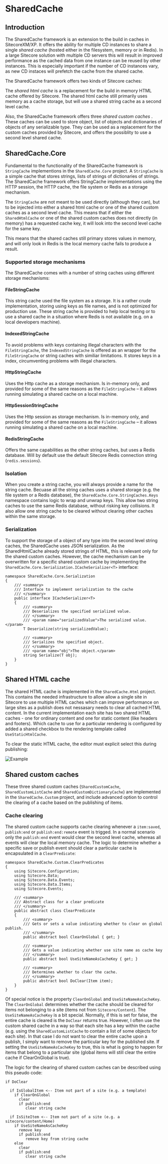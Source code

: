 # SharedCache



## Introduction

The SharedCache framework is an extension to the build in caches in SitecoreXM/XP. It offers the ability for multiple CD instances to share a single _shared cache_ (hosted either in the filesystem, memory or in Redis). In a large Sitecore solution with multiple CD servers this will result in improved performance as the cached data from one instance can be reused by other instances. This is especially important if the number of CD instances vary, as new CD instaces will prefetch the cache from the shared cache.

The SharedCache framework offers two kinds of Sitecore caches: 

The _shared html cache_ is a replacement for the build in memory HTML cache offered by Sitecore. The shared html cache still primarily uses memory as a cache storage, but will use a shared string cache as a second level cache. 

Also, the SharedCache framework offers three _shared custom caches_ . These caches can be used to store object, list of objects and dictionaries of objects of any serializable type. They can be used as a replacement for the custom caches provided by Sitecore, and offers the possiblity to use a second level shared cache.

## SharedCache.Core

Fundamental to the functionality of the SharedCache framework is `StringCache` implementions in the `SharedCache.Core` project. A `StringCache` is a simple cache that stores strings, lists of strings of dictionaries of strings. The SharedCache framework offers StringCache implementations using the HTTP session, the HTTP cache, the file system or Redis as a storage mechanism. 

The `StringCache` are not meant to be used directly (although they can), but to be injected into either a shared html cache or one of the shared custom caches as a second level cache. This means that if either the `SharedHtmlCache` or one of the shared custom caches does not directly (in memory) has a requested cache key, it will look into the second level cache for the same key. 

This means that the shared caches still primary stores values in memory, and will only look in Redis is the local memory cache fails to produce a result. 

### Supported storage mechanisms

The SharedCache comes with a number of string caches using different storage mechanisms:

#### FileStringCache

This string cache used the file system as a storage. It is a rather crude implementation, storing using keys as file names, and is not optimized for production use. These string cache is provided to help local testing or to use a shared cache in a situation where Redis is not available (e.g. on a local developers machine). 

#### IndexedStringCache

To avoid problems with keys containing illegal characters with the `FileStringCache`, the `IndexedStringCache` is offered as an wrapper for the `FileStringCache` or string caches with similiar limitations. It stores keys in a index, circumventing problems with illegal characters. 

#### HttpStringCache

Uses the Http cache as a storage mechanism. Is in-memory only, and provided for some of the same reasons as the `FileStringCache` – it allows running simulating a shared cache on a local machine.

#### HttpSessionStringCache

Uses the Http session as storage mechanism. Is in-memory only, and provided for some of the same reasons as the `FileStringCache` – it allows running simulating a shared cache on a local machine.

#### RedisStringCache

Offers the same capabilities as the other string caches, but uses a Redis database. Will by default use the default Sitecore Redis connection string (`redis.sessions`).

### Isolation

When you create a string cache, you will always provide a name for the string cache. Becuase all the string caches uses a shared storage (e.g. the file system or a Redis database), the `SharedCache.Core.StringCaches.Keys` namespace contains logic to wrap and unwrap keys. This allow two string caches to use the same Redis database, without risking key collisions. It also allow one string cache to be cleared without clearing other caches within the same storage.

### Serialization

To support the storage of a object of any type into the second level string caches, the SharedCache uses JSON serialization. As the SharedHtmlCache already stored strings of HTML, this is relevant only for the shared custom caches. However, the cache mechanism can be overwritten for a specific shared custom cache by implementing the `SharedCache.Core.Serialization.ICacheSerializer<T>` interface:

```
namespace SharedCache.Core.Serialization
{
    /// <summary>
    /// Interface to implement serialization to the cache
    /// </summary>
    public interface ICacheSerializer<T>
    {
        /// <summary>
        /// Deserializes the specified serialized value.
        /// </summary>
        /// <param name="serializedValue">The serialized value.</param>
        T Deserialize(string serializedValue);

        /// <summary>
        /// Serializes the specified object.
        /// </summary>
        /// <param name="obj">The object.</param>
        string Serialize(T obj);
    }
}
```

## Shared HTML cache

The shared HTML cache is implemented in the `SharedCache.Html` project. This contains the needed infrastructure to allow allow a single site in Sitecore to use multiple HTML caches which can improve performance on large sites as a publish does not nessasary needs to clear all cached HTML content. In the current implementation each site has two shared HTML caches - one for ordinary content and one for static content (like headers and footers). Which cache to use for a particular rendering is configured by added a shared checkbox to the rendering template called `UseStaticHtmlCache`.

To clear the static HTML cache, the editor must explicit select this during publishing:

![Example](https://raw.githubusercontent.com/kristofferkjeldby/SharedCache/main/readme.png)

## Shared custom caches

These three shared custom caches (`SharedCustomCache`, `SharedCustomListCache` and `SharedCustomDictionaryCache`) are implemented in the `SharedCache.Custom` project, and include advanced option to control the clearing of a cache based on the publishing of items.

### Cache clearing

The shared custom cache supports cache clearing whenever a `item:saved`, `publish:end` or `publish:end:remote` event is trigged. In a normal scenario only the `publish:end` event would clear the second level cache, whereas all events will clear the local memory cache. The logic to determine whether a specific save or publish event should clear a particular cache is encapsulated in a `ClearPredicate`:

```
namespace SharedCache.Custom.ClearPredicates
{
    using Sitecore.Configuration;
    using Sitecore.Data;
    using Sitecore.Data.Events;
    using Sitecore.Data.Items;
    using Sitecore.Events;

    /// <summary>
    /// Abstract class for a clear predicate
    /// </summary>
    public abstract class ClearPredicate
    {
        /// <summary>
        /// Gets or sets a value indicating whether to clear on global publish.
        /// </summary>
        public abstract bool ClearOnGlobal { get; }

        /// <summary>
        /// Gets a value indicating whether use site name as cache key
        /// </summary>
        public abstract bool UseSiteNameAsCacheKey { get; } 

        /// <summary>
        /// Determines whether to clear the cache.
        /// </summary>
        public abstract bool DoClear(Item item);
    }
}
```

Of special notice is the property `ClearOnGlobal` and `UseSiteNameAsCacheKey`. The `ClearOnGlobal` determines whether the cache should be cleared for items not belonging to a site (items not from `Sitecore/Content`). The `UseSiteNameAsCacheKey` is a bit special. Normally, if this is set for false, the entire cache is cleared is the `DoClear` returns true. However, I often use the custom shared cache in a way so that each site has a key within the cache (e.g. using the `SharedCustomListCache` to contain a list of some objects for each site). In that case I do not want to clear the entire cache upon a publish, I simply want to remove the particular key for the published site. If setting the `UseSiteNameAsCacheKey` to true, this is what is going to happen for items that belong to a particular site (global items will still clear the entire cache if ClearOnGlobal is true).

The logic for the clearing of shared custom caches can be described using this pseudo code:

```
if DoClear

  if IsGlobalItem <-- Item not part of a site (e.g. a template)
    if ClearOnGlobal 
      clear
      if publish:end
         clear string cache

  if IsSiteItem <-- Item not part of a site (e.g. a sitecore/content/Home)
    if UseSiteNameAsCacheKey 
      remove key
      if publish:end
         remove key from string cache
    else
      clear
      if publish:end
         clear string cache
```










